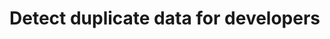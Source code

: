 # Detect duplicate data for developers

<!-- https://docs.microsoft.com/en-us/dynamics365/customer-engagement/developer/detect-duplicate-data-for-developers -->